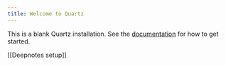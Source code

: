 ```yaml
---
title: Welcome to Quartz
---
```


This is a blank Quartz installation.
See the [documentation](https://quartz.jzhao.xyz) for how to get started.


[[Deepnotes setup]]